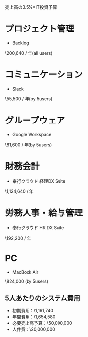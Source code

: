 売上高の3.5%=IT投資予算

# プロジェクト管理

- Backlog

\200,640 / 年(all users)

# コミュニケーション

- Slack

\55,500 / 年(by 5users)

# グループウェア

- Google Workspace

\81,600 / 年(by 5users)

# 財務会計

- 奉行クラウド 経理DX Suite

\1,124,640 / 年

# 労務人事・給与管理

- 奉行クラウド HR DX Suite

\192,200 / 年

# PC

- MacBook Air

\824,000 (by 5users)

## 5人あたりのシステム費用

- 初期費用：\1,161,740
- 年間費用：\1,654,580
- 必要売上高予算：\50,000,000
- 人件費：\20,000,000